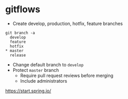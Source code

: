 # gitflows

- Create develop, production, hotfix, feature branches 
```
git branch -a
  develop
  feature
  hotfix
* master
  release
```

- Change default branch to `develop`
- Protect `master` branch 
  - Require pull request reviews before merging
  - Include administrators

https://start.spring.io/
